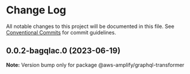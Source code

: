 # Change Log

All notable changes to this project will be documented in this file.
See [Conventional Commits](https://conventionalcommits.org) for commit guidelines.

## 0.0.2-bagqlac.0 (2023-06-19)

**Note:** Version bump only for package @aws-amplify/graphql-transformer
